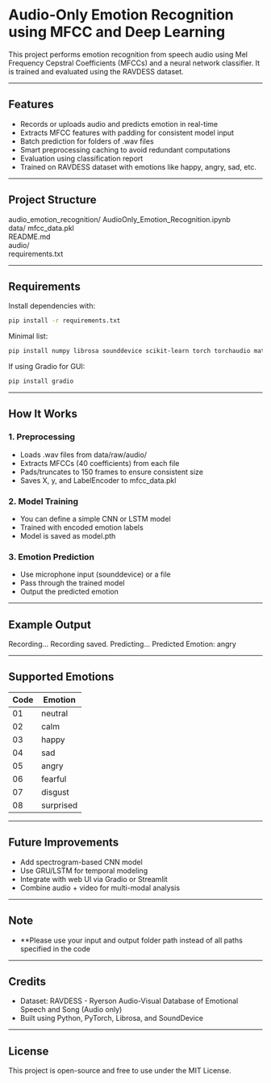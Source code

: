 
# Audio-Only Emotion Recognition using MFCC and Deep Learning

This project performs emotion recognition from speech audio using Mel Frequency Cepstral Coefficients (MFCCs) and a neural network classifier. It is trained and evaluated using the RAVDESS dataset.

---

## Features

- Records or uploads audio and predicts emotion in real-time
- Extracts MFCC features with padding for consistent model input
- Batch prediction for folders of .wav files
- Smart preprocessing caching to avoid redundant computations
- Evaluation using classification report
- Trained on RAVDESS dataset with emotions like happy, angry, sad, etc.

---

## Project Structure

audio_emotion_recognition/
 AudioOnly_Emotion_Recognition.ipynb     
 data/
    mfcc_data.pkl                          
 README.md                               
 audio/                         
 requirements.txt               

---

## Requirements

Install dependencies with:

```bash
pip install -r requirements.txt
```

Minimal list:
```bash
pip install numpy librosa sounddevice scikit-learn torch torchaudio matplotlib
```

If using Gradio for GUI:

```bash
pip install gradio
```

---

## How It Works

### 1. Preprocessing

- Loads .wav files from data/raw/audio/
- Extracts MFCCs (40 coefficients) from each file
- Pads/truncates to 150 frames to ensure consistent size
- Saves X, y, and LabelEncoder to mfcc_data.pkl

### 2. Model Training

- You can define a simple CNN or LSTM model
- Trained with encoded emotion labels
- Model is saved as model.pth

### 3. Emotion Prediction

- Use microphone input (sounddevice) or a file
- Pass through the trained model
- Output the predicted emotion

---

## Example Output

Recording...
Recording saved. Predicting...
Predicted Emotion: angry

---

## Supported Emotions

| Code | Emotion   |
|------|-----------|
| 01   | neutral   |
| 02   | calm      |
| 03   | happy     |
| 04   | sad       |
| 05   | angry     |
| 06   | fearful   |
| 07   | disgust   |
| 08   | surprised |

---

## Future Improvements

- Add spectrogram-based CNN model
- Use GRU/LSTM for temporal modeling
- Integrate with web UI via Gradio or Streamlit
- Combine audio + video for multi-modal analysis

---
## Note

- **Please use your input and output folder path instead of all paths specified in the code

---

## Credits

- Dataset: RAVDESS - Ryerson Audio-Visual Database of Emotional Speech and Song (Audio only)
- Built using Python, PyTorch, Librosa, and SoundDevice

---

## License

This project is open-source and free to use under the MIT License.
